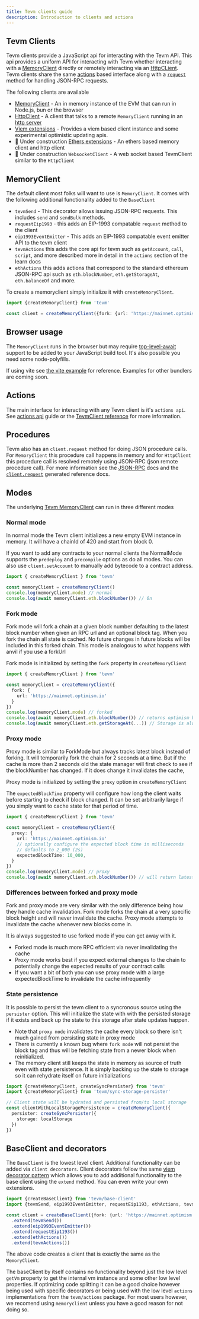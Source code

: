 ```yaml
---
title: Tevm clients guide
description: Introduction to clients and actions
---
```


## Tevm Clients

Tevm clients provide a JavaScript api for interacting with the Tevm API. This api provides a uniform API for interacting with Tevm whether interacting with a [MemoryClient](/reference/tevm/memory-client/type-aliases/memoryclient) directly or remotely interacting via an [HttpCLient](/reference/tevm/http-client/type-aliases/httpclient). Tevm clients share the same [actions](/learn/actions) based interface along with a [`request`](/reference/tevm/client-types/type-aliases/tevmclient#request) method for handling JSON-RPC requests.

The following clients are available

- [MemoryClient](/reference/tevm/memory-client/type-aliases/memoryclient) - An in memory instance of the EVM that can run in Node.js, bun or the browser
- [HttpClient](/reference/tevm/http-client/type-aliases/httpclient) - A client that talks to a remote `MemoryClient` running in an [http server](/reference/tevm/server/api)
- [Viem extensions](/reference/tevm/viem/api) - Provides a viem based client instance and some experimental optimistic updating apis.
- 🚧 Under construction [Ethers extensions](/reference/tevm/ethers/api) - An ethers based memory client and http client
- 🚧 Under construction `WebsocketClient` - A web socket based TevmClient similar to the `HttpClient`

## MemoryClient

The default client most folks will want to use is `MemoryClient`. It comes with the following additional functionality added to the `BaseClient`

- `tevmSend` - This decorator allows issuing JSON-RPC requests. This includes `send` and `sendBulk` methods.
- `requestEip1993` - this adds an EIP-1993 compatable `request` method to the client
- `eip1993EventEmitter` - This adds an EIP-1993 compatable event emitter API to the tevm client
- `tevmActions` this adds the core api for tevm such as `getAccount`, `call`, `script`, and more described more in detail in the `actions` section of the learn docs
- `ethActions` this adds actions that correspond to the standard ethereum JSON-RPC api such as `eth.blockNumber`, `eth.getStorageAt`, `eth.balanceOf` and more.

To create a memoryclient simply initialize it with `createMemoryClient`.

```typescript
import {createMemoryClient} from 'tevm'

const client = createMemoryClient({fork: {url: 'https://mainnet.optimism.io'}})
```

## Browser usage

The `MemoryClient` runs in the browser but may require [top-level-await](https://github.com/Menci/vite-plugin-top-level-await) support to be added to your JavaScript build tool. It's also possible you need some node-polyfills.

If using vite see [the vite example](https://github.com/evmts/tevm-monorepo/blob/main/examples/vite/vite.config.ts) for reference. Examples for other bundlers are coming soon.

## Actions

The main interface for interacting with any Tevm client is it's `actions api`. See [actions api](/learn/actions) guide or the [TevmClient reference](/reference/tevm/client-types/type-aliases/tevmclient) for more information.

## Procedures

Tevm also has an `client.request` method for doing JSON procedure calls.  For `MemoryClient` this procedure call happens in memory and for `HttpClient` this procedure call is resolved remotely using JSON-RPC (json remote procedure call). For more information see the [JSON-RPC](/learn/json-rpc) docs and the [`client.request`](/reference/tevm/procedures-types/type-aliases/tevmjsonrpcrequesthandler) generated reference docs.

## Modes

The underlying [Tevm MemoryClient](/reference/tevm/memory-client/type-aliases/memoryclient) can run in three different modes

### Normal mode

In normal mode the Tevm client initializes a new empty EVM instance in memory. It will have a chainId of 420 and start from block 0.

If you want to add any contracts to your normal clients the NormalMode supports the `predeploy` and `precompile` options as do all modes. You can also use `client.setAccount` to manually add bytecode to a contract address.

```typescript
import { createMemoryClient } from 'tevm'

const memoryClient = createMemoryClient()
console.log(memoryClient.mode) // normal
console.log(await memoryClient.eth.blockNumber()) // 0n
```

### Fork mode

Fork mode will fork a chain at a given block number defaulting to the latest block number when given an RPC url and an optional block tag. When you fork the chain all state is cached. No future changes in future blocks will be included in this forked chain. This mode is analogous to what happens with anvil if you use a forkUrl

Fork mode is initialized by setting the `fork` property in `createMemoryClient`

```typescript
import { createMemoryClient } from 'tevm'

const memoryClient = createMemoryClient({
  fork: {
    url: 'https://mainnet.optimism.io'
  }
})
console.log(memoryClient.mode) // forked
console.log(await memoryClient.eth.blockNumber()) // returns optimism block number at time of fork unless future actions simulate mining a new block
console.log(await memoryClient.eth.getStorageAt(...)) // Storage is always read from cache or fetched from the forked block
```

### Proxy mode

Proxy mode is similar to ForkMode but always tracks latest block instead of forking. It will temporarily fork the chain for 2 seconds at a time. But if the cache is more than 2 seconds old the state manager will first check to see if the blockNumber has changed. If it does change it invalidates the cache,

Proxy mode is initialized by setting the `proxy` option in `createMemoryClient`

The `expectedBlockTime` property will configure how long the client waits before starting to check if block changed. It can be set arbitrarily large if you simply want to cache state for that period of time.

```typescript
import { createMemoryClient } from 'tevm'

const memoryClient = createMemoryClient({
  proxy: {
    url: 'https://mainnet.optimism.io'
    // optionally configure the expected block time in milliseconds
    // defaults to 2_000 (2s)
    expectedBlockTime: 10_000,
  }
})
console.log(memoryClient.mode) // proxy
console.log(await memoryClient.eth.blockNumber()) // will return latest block number
```

### Differences between forked and proxy mode

Fork and proxy mode are very similar with the only difference being how they handle cache invalidation. Fork mode forks the chain at a very specific block height and will never invalidate the cache. Proxy mode attempts to invalidate the cache whenever new blocks come in.

It is always suggested to use forked mode if you can get away with it.

- Forked mode is much more RPC efficient via never invalidating the cache
- Proxy mode works best if you expect external changes to the chain to potentially change the expected results of your contract calls
- If you want a bit of both you can use proxy mode with a large expectedBlockTime to invalidate the cache infrequently

### State persistence

It is possible to persist the tevm client to a syncronous source using the `persister` option. This will initialize the state with with the persisted storage if it exists and back up the state to this storage after state updates happen.

- Note that `proxy mode` invalidates the cache every block so there isn't much gained from persisting state in proxy mode
- There is currently a known bug where `fork mode` will not persist the block tag and thus will be fetching state from a newer block when reinitialized.
- The memory client still keeps the state in memory as source of truth even with state persistence. It is simply backing up the state to storage so it can rehydrate itself on future initializations

```typescript
import {createMemoryClient, createSyncPersister} from 'tevm'
import {createMemoryClient} from 'tevm/sync-storage-persister'

// Client state will be hydrated and persisted from/to local storage
const clientWithLocalStoragePersistence = createMemoryClient({
  persister: createSyncPersister({
    storage: localStorage
  })
})
```

## BaseClient and decorators

The `BaseClient` is the lowest level client. Additional functionality can be added via `client decorators`. Client decorators follow the same [viem decorator pattern](https://viem.sh/docs/clients/custom) which allows you to add additional functionality to the base client using the `extend` method. You can even write your own extensions.

```typescript
import {createBaseClient} from 'tevm/base-client'
import {tevmSend, eip1993EventEmitter, requestEip1193, ethActions, tevmActions} from 'tevm/decorators'

const client = createBaseClient({fork: {url: 'https://mainnet.optimism.io'}})
  .extend(tevmSend())
  .extend(eip1993EventEmitter())
  .extend(requestEip1193())
  .extend(ethActions())
  .extend(tevmActions())
```

The above code creates a client that is exactly the same as the `MemoryClient`.

The baseClient by itself contains no functionality beyond just the low level `getVm` property to get the internal vm instance and some other low level properties. If optimizing code splitting it can be a good choice however being used with specific decorators or being used with the low level `actions` implementations from the `tevm/actions` package.  For most users however, we recomend using `memoryclient` unless you have a good reason for not doing so.